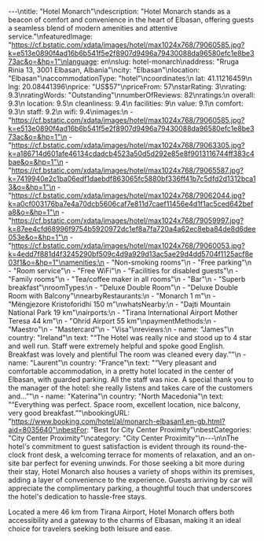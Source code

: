 ---\ntitle: "Hotel Monarch"\ndescription: "Hotel Monarch stands as a beacon of comfort and convenience in the heart of Elbasan, offering guests a seamless blend of modern amenities and attentive service."\nfeaturedImage: "https://cf.bstatic.com/xdata/images/hotel/max1024x768/79060585.jpg?k=e513e0890f4ad16b6b541f5e2f8907d9496a79430088da96580efc1e8be373ac&o=&hp=1"\nlanguage: en\nslug: hotel-monarch\naddress: "Rruga Rinia 13, 3001 Elbasan, Albania"\ncity: "Elbasan"\nlocation: "Elbasan"\naccommodationType: "hotel"\ncoordinates:\n  lat: 41.11216459\n  lng: 20.08441396\nprice: "US$57"\npriceFrom: 57\nstarRating: 3\nrating: 9.3\nratingWords: "Outstanding"\nnumberOfReviews: 82\nratings:\n  overall: 9.3\n  location: 9.5\n  cleanliness: 9.4\n  facilities: 9\n  value: 9.1\n  comfort: 9.3\n  staff: 9.2\n  wifi: 9.4\nimages:\n  - "https://cf.bstatic.com/xdata/images/hotel/max1024x768/79060585.jpg?k=e513e0890f4ad16b6b541f5e2f8907d9496a79430088da96580efc1e8be373ac&o=&hp=1"\n  - "https://cf.bstatic.com/xdata/images/hotel/max1024x768/79063305.jpg?k=a186714d601afe46134cdadcb4523a50d5d292e85e8f9013116744ff383c4bae&o=&hp=1"\n  - "https://cf.bstatic.com/xdata/images/hotel/max1024x768/79065587.jpg?k=7419940e2c1ba06edf1daebdf863065fc5880bf336ff41b7c5dfd2d1312bca13&o=&hp=1"\n  - "https://cf.bstatic.com/xdata/images/hotel/max1024x768/79062044.jpg?k=a0cf003176ba7e4a70dcb5606caf7e811d7caef11456e4d1f1ac5ced642befa8&o=&hp=1"\n  - "https://cf.bstatic.com/xdata/images/hotel/max1024x768/79059997.jpg?k=87ee4cfd68996f9754b5920972dc1ef8a7fa720a4a62ec8eba84de8d6dee053e&o=&hp=1"\n  - "https://cf.bstatic.com/xdata/images/hotel/max1024x768/79060053.jpg?k=4edd7f881d4f3245290bf509c4d9a929d13ac5ae29d4dd5704f1125acf8e03f1&o=&hp=1"\namenities:\n  - "Non-smoking rooms"\n  - "Free parking"\n  - "Room service"\n  - "Free WiFi"\n  - "Facilities for disabled guests"\n  - "Family rooms"\n  - "Tea/coffee maker in all rooms"\n  - "Bar"\n  - "Superb breakfast"\nroomTypes:\n  - "Deluxe Double Room"\n  - "Deluxe Double Room with Balcony"\nnearbyRestaurants:\n  - "Monarch 1 m"\n  - "Mëngjezore Kristoforidhi 150 m"\nwhatsNearby:\n  - "Dajti Mountain National Park 19 km"\nairports:\n  - "Tirana International Airport Mother Teresa 44 km"\n  - "Ohrid Airport 55 km"\npaymentMethods:\n  - "Maestro"\n  - "Mastercard"\n  - "Visa"\nreviews:\n  - name: "James"\n    country: "Ireland"\n    text: "“The Hotel was really nice and stood up to 4 star and well run.
Staff were extremely helpful and spoke good English.
Breakfast was lovely and plentiful
The room was cleaned every day.”"\n  - name: "Laurent"\n    country: "France"\n    text: "“Very pleasant and comfortable accommodation, in a pretty hotel located in the center of Elbasan, with guarded parking.
All the staff was nice. A special thank you to the manager of the hotel: she really listens and takes care of the customers and...”"\n  - name: "Katerina"\n    country: "North Macedonia"\n    text: "“Everything was perfect. Space room, excellent location, nice balcony, very good breakfast.”"\nbookingURL: "https://www.booking.com/hotel/al/monarch-elbasan1.en-gb.html?aid=8035640"\nbestFor: "Best for City Center Proximity"\nbestCategories: "City Center Proximity"\ncategory: "City Center Proximity"\n---\n\nThe hotel's commitment to guest satisfaction is evident through its round-the-clock front desk, a welcoming terrace for moments of relaxation, and an on-site bar perfect for evening unwinds. For those seeking a bit more during their stay, Hotel Monarch also houses a variety of shops within its premises, adding a layer of convenience to the experience. Guests arriving by car will appreciate the complimentary parking, a thoughtful touch that underscores the hotel's dedication to hassle-free stays.

Located a mere 46 km from Tirana Airport, Hotel Monarch offers both accessibility and a gateway to the charms of Elbasan, making it an ideal choice for travelers seeking both leisure and ease.